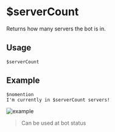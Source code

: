# $serverCount
Returns how many servers the bot is in.

## Usage
```
$serverCount
```

## Example
```
$nomention
I'm currently in $serverCount servers!
```

![example](https://user-images.githubusercontent.com/69215413/126365568-9b9ced49-6955-4e74-934d-688f0fcda366.png)


> Can be used at bot status